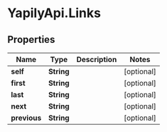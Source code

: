 # YapilyApi.Links

## Properties

Name | Type | Description | Notes
------------ | ------------- | ------------- | -------------
**self** | **String** |  | [optional] 
**first** | **String** |  | [optional] 
**last** | **String** |  | [optional] 
**next** | **String** |  | [optional] 
**previous** | **String** |  | [optional] 


